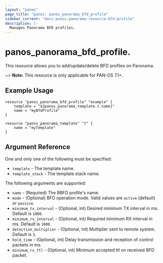 ```yaml
---
layout: "panos"
page_title: "panos: panos_panorama_bfd_profile"
sidebar_current: "docs-panos-panorama-resource-bfd-profile"
description: |-
  Manages Panorama BFD profiles.
---
```


# panos_panorama_bfd_profile.

This resource allows you to add/update/delete BFD profiles on Panorama.

~> **Note:** This resource is only applicable for PAN-OS 7.1+.


## Example Usage

```hcl
resource "panos_panorama_bfd_profile" "example" {
    template = "${panos_panorama_template.t.name}"
    name = "myBfdProfile"
}

resource "panos_panorama_template" "t" {
    name = "myTemplate"
}
```

## Argument Reference

One and only one of the following must be specified:

* `template` - The template name.
* `template_stack` - The template stack name.

The following arguments are supported:

* `name` - (Required) The BBFD profile's name.
* `mode` - (Optional) BFD operation mode.  Valid values are `active` (default)
  or `passive`.
* `minimum_tx_interval` - (Optional, int) Desired minimum TX interval in
  ms.  Default is `1000`.
* `minimum_rx_interval` - (Optional, int) Required minimum RX interval in
  ms.  Default is `1000`.
* `detection_multiplier` - (Optional, int) Multiplier sent to remote
  system.  Default is `3`.
* `hold_time` - (Optional, int) Delay transmission and reception of control
  packets in ms.
* `minimum_rx_ttl` - (Optional, int) Minimum accepted ttl on received BFD
  packet.
